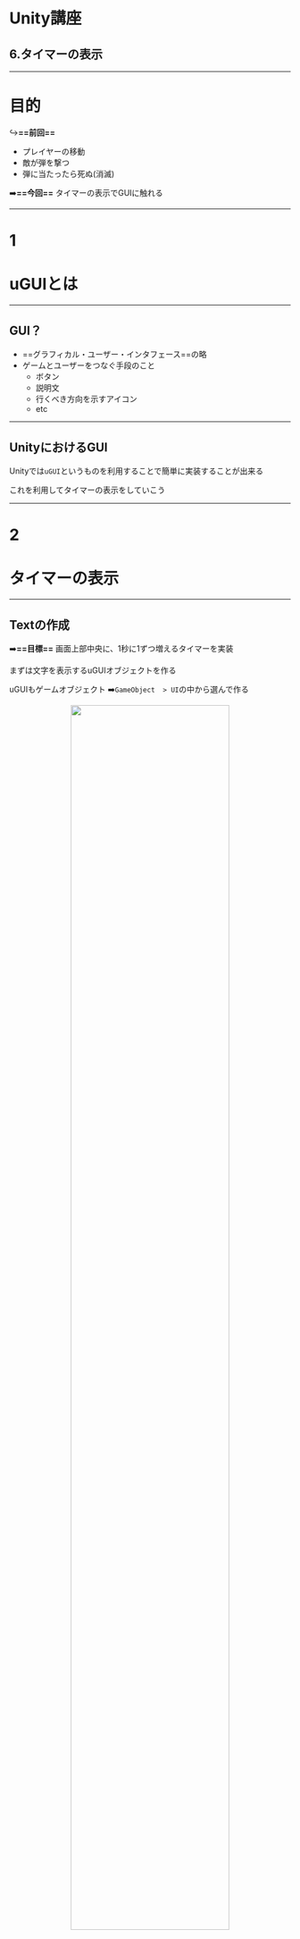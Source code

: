 <!-- $theme: gaia -->
<style>
.center{
 text-align: center;
}
</style>

<!-- template: gaia -->

# Unity講座
## 6.タイマーの表示

----
<!-- page_number: true -->
<!-- template: default -->
# 目的

:arrow_right_hook:**==前回==**
- プレイヤーの移動
- 敵が弾を撃つ
- 弾に当たったら死ぬ(消滅)

:arrow_right:**==今回==**
タイマーの表示でGUIに触れる

----
# 1
# uGUIとは
----

## GUI？

- ==グラフィカル・ユーザー・インタフェース==の略
- ゲームとユーザーをつなぐ手段のこと
	- ボタン
	- 説明文
	- 行くべき方向を示すアイコン
	- etc

----

## UnityにおけるGUI

Unityでは`uGUI`というものを利用することで簡単に実装することが出来る

これを利用してタイマーの表示をしていこう

----
# 2
# タイマーの表示
----
## Textの作成
:arrow_right:**==目標==**
画面上部中央に、1秒に1ずつ増えるタイマーを実装

まずは文字を表示するuGUIオブジェクトを作る

uGUIもゲームオブジェクト
:arrow_right:`GameObject  > UI`の中から選んで作る

<div class="center">
<img style="width:75%" src="../../Images/6/CreateuGUIText.png">
</div>

----

## Textの作成
以下の3つのGameObjectがHierarchy上に追加される

- Canvas
    - Text
- EventSystem

----

## Canvas

- uGUIを描くための画面全体に広がるキャンバス  
- これがないとuGUIオブジェクトは描画されない
- ==すべてのuGUIオブジェクトはCanvas下に配置==
	- uGUIオブジェクトは`RectTransform`という`Transform`をGUI向けに特化させたコンポーネントを持つため
- Canvasは==複数設置できる==

----
## Text

- Canvas上に文字を表示するコンポーネント
- 文字の内容やフォントサイズ、文字色の変更などが出来る

:arrow_right:実際にテキストを変更してみよう

----
## EventSystem

- ユーザーとuGUIオブジェクトをつなぐ仲介役
- ゲーム中、ボタンのクリックなどのを受け取り、uGUIオブジェクトを操作する
	- 「Inputクラスから情報をuGUIオブジェクトに与える」といったようなことをする必要はない

----
## タイマーの実装

まずは作ったTextにプログラムをくっつける

----

### コンポーネントの取得

:arrow_right_hook:**==今まで==** 
Transformコンポーネントへのアクセス`gameObject.transform....`

これはTransformがすべてのGameObjectにくっついているから出来た

:arrow_right:**==Tarsnform以外==** 
`GetComponent<T>()`関数を使って取得する必要

----
### コンポーネントの取得

**==<例>==** `Rigidbody2D`コンポーネントの取得

```CSharp
    Rigidbody2D rectTransformComponent = 
    	gameObject.GetComponent<Rigidbody2D> ();
```

`<>`の中に欲しいコンポーネントの種類を書くと、
その前に書いたGameObjectにくっついているコンポーネントが返ってくる

----
### Textコンポーネントの取得

最初のままだとuGUIを使えない
:arrow_right:プログラムでこれからuGUIを使うことを明示

冒頭に以下の一行を追加する

```CSharp
    using UnityEngine.UI;
```

----
### Textコンポーネントの取得
それでは、Textコンポーネントを取得してみよう

```CSharp
using UnityEngine;
using UnityEngine.UI;

public class Timer : MonoBehaviour {
	Text textComponent;
	void Start (){
		textComponent = GetComponent<Text> ();
	}
}
```

:collision:**==注意==**
ゲームが始まってからコンポーネントを取得する
`Start()`あるいは`Update()`内で呼ぶ

----
### タイマーの実装

Timeクラスを使って1秒に1カウントする

```C
float timer = 0;
void Update () {
    timer += 1f * Time.deltaTime;
}
```

----
### タイマーの実装

この値をTextコンポーネントに適用させる  

:collision:**==注意==** 
`float`を`string`に代入することはできない  
:arrow_right:ToString()関数を使うことで文字列型に変換

**==<例>==**`ToString()`関数の使用例

```CS
    string s = (1.14f).ToString();
```
----
### タイマーの実装

更に、タイマーを整数表示にするため、
`ToString()`関数を使ってケタ数の指定をする

```CSharp
    string s = (1.14f).ToString("F0");
```

----
### タイマーの実装

整数にした時間をTextコンポーネントに適用する
Textコンポーネントの文字情報を持つ変数は`text`


```C
float timer = 0;
Text textComponent;
void Start (){
	textComponent = this.GetComponent<Text> ();
}
void Update () {
	timer += 1f * Time.deltaTime;
	textComponent.text = timer.ToString("F0");
}
```

これで1秒ずつ値が増えていくタイマーの表示をすることができた

----

# 3
# RectTransformの基本
----

### Anchor(アンカー)の基本

Textを作っただけだと、位置が不適切  
:arrow_right:Transformと同じように、位置の調整

<div class="center">
<img style="width:100%" src="../../Images/6/AdjustTextPosition.png">
</div>

----
### Anchor(アンカー)の基本

:thumbsdown:**==問題点==**
Gameビューのウィンドウサイズを変更
:arrow_right:テキストの位置が不安定 

:thumbsup:**==解決策==**
RectTransformの持つ`Anchor`(アンカー)
:arrow_right:座標の基準を決める

----
### Anchor(アンカー)の基本

RectTransformコンポーネントの左上
<div class="center">
<img style="width:15%" src="../../Images/6/DefaultAnchor.png">
</div>

:arrow_right:RectTransformの持つ **座標の基準点は中央** であることを表す

**==<例>==** 試しに座標を`(0, 0)`にしてみよう

タイマーの表示を画面上部で固定させたい
:arrow_right:`Anchor`を変えてあげる 

----
### Anchor(アンカー)の基本
Anchor表示の部分をクリック
<div class="center">
<img style="width:40%" src="../../Images/6/AnchorPresets.png">
</div>

----
### Anchor(アンカー)の基本
今回タイマーは上部中央に設置したい
:arrow_right:真ん中上段のAnchorを選ぶ

<div class="center">
<img style="width:50%" src="../../Images/6/TopCenterAnchor.png">
</div>

----
### Anchor(アンカー)の基本

この状態で表示したい位置にTextを移動させよう  
:arrow_right:常に画面上部中央に表示されるように


----
<!-- template: default -->
# まとめ

- uGUI
	- uGUIはCanvas上で描かれる
	- uGUIもGameObjectの一種
	- Transformの代わりにRectTransformを持つ
	- uGUIの座標の基準はAnchor
- コンポーネントの取得は`GetComponent<>()`

----
<!-- template: gaia -->
<!-- page_number: false -->

# やってみよう！
###### 分からないことがあったら周囲の先輩に聞いてみよう






